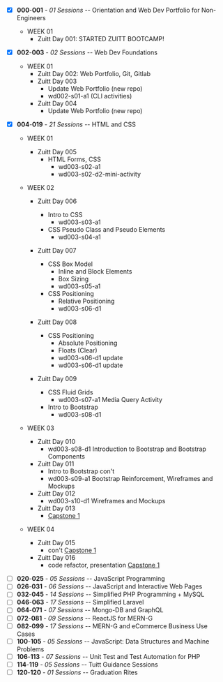 - [x] **000**-**001** - _01 Sessions_ -- Orientation and Web Dev Portfolio for Non-Engineers

  - WEEK 01
    - Zuitt Day 001: STARTED ZUITT BOOTCAMP!

- [x] **002**-**003** - _02 Sessions_ -- Web Dev Foundations

  - WEEK 01
    - Zuitt Day 002: Web Portfolio, Git, Gitlab
    - Zuitt Day 003
      - Update Web Portfolio (new repo)
      - wd002-s01-a1 (CLI activities)
    - Zuitt Day 004
      - Update Web Portfolio (new repo)

- [x] **004**-**019** - _21 Sessions_ -- HTML and CSS

  - WEEK 01

    - Zuitt Day 005
      - HTML Forms, CSS
        - wd003-s02-a1
        - wd003-s02-d2-mini-activity

  - WEEK 02

    - Zuitt Day 006

      - Intro to CSS
        - wd003-s03-a1
      - CSS Pseudo Class and Pseudo Elements
        - wd003-s04-a1

    - Zuitt Day 007

      - CSS Box Model
        - Inline and Block Elements
        - Box Sizing
        - wd003-s05-a1
      - CSS Positioning
        - Relative Positioning
        - wd003-s06-d1

    - Zuitt Day 008

      - CSS Positioning
        - Absolute Positioning
        - Floats (Clear)
        - wd003-s06-d1 update
        - wd003-s06-d1 update

    - Zuitt Day 009

      - CSS Fluid Grids
        - wd003-s07-a1 Media Query Activity
      - Intro to Bootstrap
        - wd003-s08-d1

  - WEEK 03

    - Zuitt Day 010
      - wd003-s08-d1 Introduction to Bootstrap and Bootstrap Components
    - Zuitt Day 011
      - Intro to Bootstrap con't
      - wd003-s09-a1 Bootstrap Reinforcement, Wireframes and Mockups
    - Zuitt Day 012
      - wd003-s10-d1 Wireframes and Mockups
    - Zuitt Day 013
      - [Capstone 1](https://gitlab.com/ramidem/mcpinsan-capstone1)

  - WEEK 04

    - Zuitt Day 015
      - con't [Capstone 1](https://gitlab.com/ramidem/mcpinsan-capstone1)
    - Zuitt Day 016
      - code refactor, presentation [Capstone 1](https://gitlab.com/ramidem/mcpinsan-capstone1)

* [ ] **020**-**025** - _05 Sessions_ -- JavaScript Programming
* [ ] **026**-**031** - _06 Sessions_ -- JavaScript and Interactive Web Pages
* [ ] **032**-**045** - _14 Sessions_ -- Simplified PHP Programming + MySQL
* [ ] **046**-**063** - _17 Sessions_ -- Simplified Laravel
* [ ] **064**-**071** - _07 Sessions_ -- Mongo-DB and GraphQL
* [ ] **072**-**081** - _09 Sessions_ -- ReactJS for MERN-G
* [ ] **082**-**099** - _17 Sessions_ -- MERN-G and eCommerce Business Use Cases
* [ ] **100**-**105** - _05 Sessions_ -- JavaScript: Data Structures and Machine Problems
* [ ] **106**-**113** - _07 Sessions_ -- Unit Test and Test Automation for PHP
* [ ] **114**-**119** - _05 Sessions_ -- Tuitt Guidance Sessions
* [ ] **120**-**120** - _01 Sessions_ -- Graduation Rites
